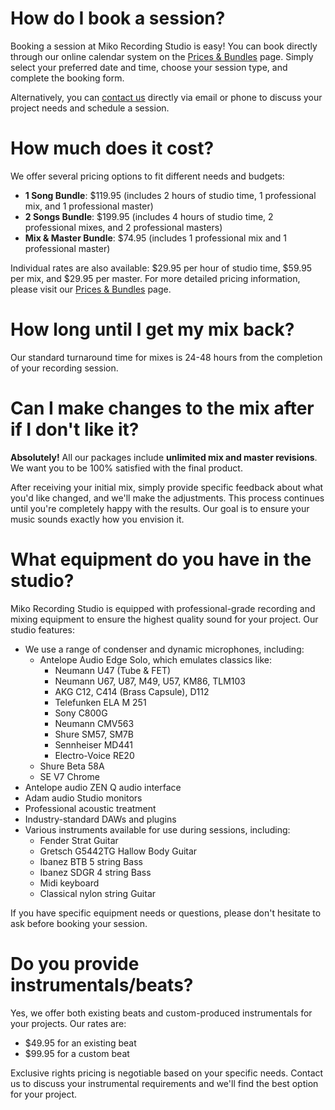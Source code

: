 # How do I book a session?
Booking a session at Miko Recording Studio is easy! You can book directly through our online calendar system on the [Prices & Bundles](/prices-and-bundles#book-session) page. Simply select your preferred date and time, choose your session type, and complete the booking form.

Alternatively, you can [contact us](/contact) directly via email or phone to discuss your project needs and schedule a session.


# How much does it cost?
We offer several pricing options to fit different needs and budgets:

- **1 Song Bundle**: $119.95 (includes 2 hours of studio time, 1 professional mix, and 1 professional master)
- **2 Songs Bundle**: $199.95 (includes 4 hours of studio time, 2 professional mixes, and 2 professional masters)
- **Mix & Master Bundle**: $74.95 (includes 1 professional mix and 1 professional master)

Individual rates are also available: $29.95 per hour of studio time, $59.95 per mix, and $29.95 per master. For more detailed pricing information, please visit our [Prices & Bundles](/prices-and-bundles) page.


# How long until I get my mix back?
Our standard turnaround time for mixes is 24-48 hours from the completion of your recording session.


# Can I make changes to the mix after if I don't like it?
**Absolutely!** All our packages include __unlimited mix and master revisions__. We want you to be 100% satisfied with the final product.

After receiving your initial mix, simply provide specific feedback about what you'd like changed, and we'll make the adjustments. This process continues until you're completely happy with the results. Our goal is to ensure your music sounds exactly how you envision it.


# What equipment do you have in the studio?
Miko Recording Studio is equipped with professional-grade recording and mixing equipment to ensure the highest quality sound for your project. Our studio features:

- We use a range of condenser and dynamic microphones, including:
    - Antelope Audio Edge Solo, which emulates classics like:
        - Neumann U47 (Tube & FET)
        - Neumann U67, U87, M49, U57, KM86, TLM103
        - AKG C12, C414 (Brass Capsule), D112
        - Telefunken ELA M 251 
        - Sony C800G
        - Neumann CMV563
        - Shure SM57, SM7B
        - Sennheiser MD441
        - Electro-Voice RE20
    - Shure Beta 58A
    - SE V7 Chrome
- Antelope audio ZEN Q audio interface
- Adam audio Studio monitors 
- Professional acoustic treatment
- Industry-standard DAWs and plugins
- Various instruments available for use during sessions, including:
    - Fender Strat Guitar
    - Gretsch G5442TG Hallow Body Guitar
    - Ibanez BTB 5 string Bass
    - Ibanez SDGR 4 string Bass
    - Midi keyboard
    - Classical nylon string Guitar

If you have specific equipment needs or questions, please don't hesitate to ask before booking your session.


# Do you provide instrumentals/beats?
Yes, we offer both existing beats and custom-produced instrumentals for your projects. Our rates are:

- $49.95 for an existing beat
- $99.95 for a custom beat

Exclusive rights pricing is negotiable based on your specific needs. Contact us to discuss your instrumental requirements and we'll find the best option for your project.